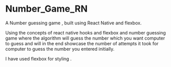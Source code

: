 # Number_Game_RN
A Number guessing game , built using React Native and flexbox.

Using the concepts of react native hooks and flexbox and number guessing game where the algorithm will guess the number which you want computer to guess and will
in the end showcase the number of attempts it took for computer to guess the number you entered initially.

I have used flexbox for styling .
